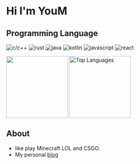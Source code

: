 # Hi I'm YouM
## Programming Language
![c/c++](https://img.shields.io/badge/-c/c++-blue?style=for-the-badge&logo=c&logoColor=white)
![rust](https://img.shields.io/badge/-rust-blue?style=for-the-badge&logo=rust&logoColor=white)
![java](https://img.shields.io/badge/-java-blue?style=for-the-badge&logo=OpenJDK&logoColor=white)
![kotlin](https://img.shields.io/badge/-kotlin-blue?style=for-the-badge&logo=kotlin&logoColor=white)
![javascript](https://img.shields.io/badge/-javascript-blue?style=for-the-badge&logo=javascript&logoColor=white)
![react](https://img.shields.io/badge/-react-blue?style=for-the-badge&logo=react&logoColor=white)

<img align="left" height="165" src="https://github-readme-stats.vercel.app/api?username=YOM667&show_icons=true" />
<img align="center" height="165" src="https://github-readme-stats.vercel.app/api/top-langs/?username=YOM667&hide=batchfile&layout=compact" alt="Top Languages"/>

## About
- like play Minecraft LOL and CSGO.
- My personal [blog](y0um.icu)
